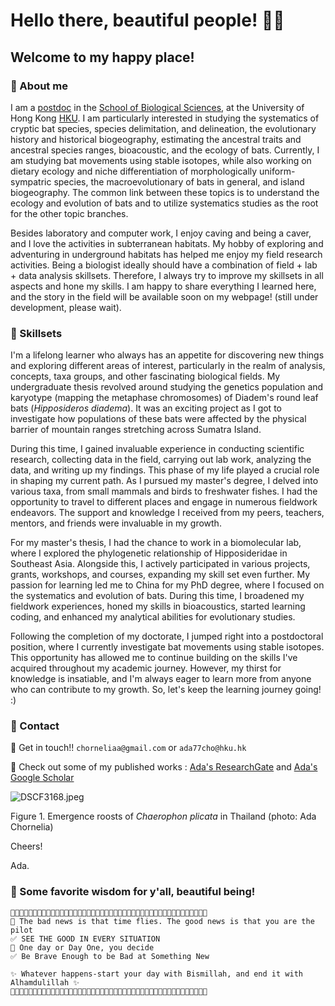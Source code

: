 # Hello there, beautiful people! 👊😏

## Welcome to my happy place!

### 🦇 About me
I am a [postdoc](https://www.biosch.hku.hk/postdoctoral-scholars/) in the [School of Biological Sciences](https://www.biosch.hku.hk/), at the University of Hong Kong [HKU](https://www.hku.hk/). I am particularly interested in studying the systematics of cryptic bat species, species delimitation, and delineation, the evolutionary history and historical biogeography, estimating the ancestral traits and ancestral species ranges, bioacoustic, and the ecology of bats. Currently, I am studying bat movements using stable isotopes, while also working on dietary ecology and niche differentiation of morphologically uniform-sympatric species, the macroevolutionary of bats in general, and island biogeography. The common link between these topics is to understand the ecology and evolution of bats and to utilize systematics studies as the root for the other topic branches.


Besides laboratory and computer work, I enjoy caving and being a caver, and I love the activities in subterranean habitats. My hobby of exploring and adventuring in underground habitats has helped me enjoy my field research activities. Being a biologist ideally should have a combination of field + lab + data analysis skillsets. Therefore, I always try to improve my skillsets in all aspects and hone my skills. I am happy to share everything I learned here, and the story in the field will be available soon on my webpage! (still under development, please wait).

### 🦇 Skillsets
I'm a lifelong learner who always has an appetite for discovering new things and exploring different areas of interest, particularly in the realm of analysis, concepts, taxa groups, and other fascinating biological fields. My undergraduate thesis revolved around studying the genetics population and karyotype (mapping the metaphase chromosomes) of Diadem's round leaf bats (*Hipposideros diadema*). It was an exciting project as I got to investigate how populations of these bats were affected by the physical barrier of mountain ranges stretching across Sumatra Island.

During this time, I gained invaluable experience in conducting scientific research, collecting data in the field, carrying out lab work, analyzing the data, and writing up my findings. This phase of my life played a crucial role in shaping my current path. As I pursued my master's degree, I delved into various taxa, from small mammals and birds to freshwater fishes. I had the opportunity to travel to different places and engage in numerous fieldwork endeavors. The support and knowledge I received from my peers, teachers, mentors, and friends were invaluable in my growth.

For my master's thesis, I had the chance to work in a biomolecular lab, where I explored the phylogenetic relationship of Hipposideridae in Southeast Asia. Alongside this, I actively participated in various projects, grants, workshops, and courses, expanding my skill set even further. My passion for learning led me to China for my PhD degree, where I focused on the systematics and evolution of bats. During this time, I broadened my fieldwork experiences, honed my skills in bioacoustics, started learning coding, and enhanced my analytical abilities for evolutionary studies.

Following the completion of my doctorate, I jumped right into a postdoctoral position, where I currently investigate bat movements using stable isotopes. This opportunity has allowed me to continue building on the skills I've acquired throughout my academic journey. However, my thirst for knowledge is insatiable, and I'm always eager to learn more from anyone who can contribute to my growth. So, let's keep the learning journey going! :)


### 🦇 Contact
📧 Get in touch!! `chorneliaa@gmail.com` or `ada77cho@hku.hk`

📑 Check out some of my published works : [Ada's ResearchGate](https://www.researchgate.net/profile/Ada-Chornelia) and [Ada's Google Scholar](https://scholar.google.com.hk/citations?hl=en&user=DRDqstQAAAAJ)

![DSCF3168.jpeg](https://github.com/AdaChornelia/AdaChornelia/blob/main/DSCF3168.jpeg)

Figure 1. Emergence roosts of *Chaerophon plicata* in Thailand (photo: Ada Chornelia)

Cheers! 


Ada.

### 🦇 Some favorite wisdom for y'all, beautiful being!

```
🐸🐸🐸🐸🐸🐸🐸🐸🐸🐸🐸🐸🐸🐸🐸🐸🐸🐸🐸🐸🐸🐸🐸🐸🐸🐸🐸🐸🐸🐸🐸🐸🐸🐸🐸🐸🐸🐸🐸🐸🐸🐸🐸🐸
🤍 The bad news is that time flies. The good news is that you are the pilot
✅ SEE THE GOOD IN EVERY SITUATION
💙 One day or Day One, you decide
✅ Be Brave Enough to be Bad at Something New

✨ Whatever happens-start your day with Bismillah, and end it with Alhamdulillah ✨
🐸🐸🐸🐸🐸🐸🐸🐸🐸🐸🐸🐸🐸🐸🐸🐸🐸🐸🐸🐸🐸🐸🐸🐸🐸🐸🐸🐸🐸🐸🐸🐸🐸🐸🐸🐸🐸🐸🐸🐸🐸🐸🐸🐸
```
